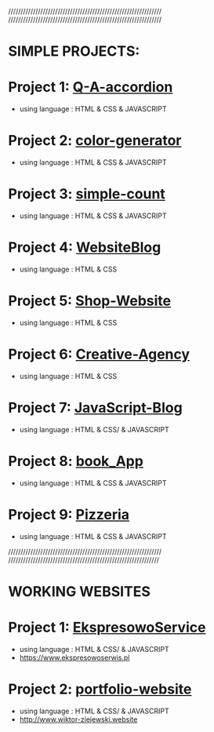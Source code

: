

//////////////////////////////////////////////////////////////
//////////////////////////////////////////////////////////////

# SIMPLE PROJECTS: 


# Project 1:   [Q-A-accordion](https://github.com/Wiktor-prog/Q-A-accordion)
 
  * using language :  HTML & CSS & JAVASCRIPT

# Project 2:   [color-generator](https://github.com/Wiktor-prog/color-generator)
 
  * using language :  HTML & CSS & JAVASCRIPT

# Project 3:   [simple-count](https://github.com/Wiktor-prog/simple-count)
 
  * using language :  HTML & CSS & JAVASCRIPT

# Project 4:  [WebsiteBlog](https://github.com/Wiktor-prog/WebsiteBlog) 

  * using language :  HTML & CSS

# Project 5: [Shop-Website](https://github.com/Wiktor-prog/Shop-Website)

  * using language :  HTML & CSS

# Project 6: [Creative-Agency](https://github.com/Wiktor-prog/Creative-Agency)

  * using language :  HTML & CSS

# Project 7:  [JavaScript-Blog](https://github.com/Wiktor-prog/JavaScript-Blog) 

  * using language :  HTML & CSS/ & JAVASCRIPT

# Project 8: [book_App](https://github.com/Wiktor-prog/book_App)

  * using language :  HTML & CSS & JAVASCRIPT

# Project 9: [Pizzeria](https://github.com/Wiktor-prog/Pizzeria)

  * using language :  HTML & CSS & JAVASCRIPT


//////////////////////////////////////////////////////////////
/////////////////////////////////////////////////////////////


# WORKING WEBSITES

# Project 1:   [EkspresowoService](https://github.com/Wiktor-prog/EkspresowoService)
 
  * using language :  HTML & CSS/ & JAVASCRIPT
  * https://www.ekspresowoserwis.pl

# Project 2:   [portfolio-website](https://github.com/Wiktor-prog/portfolio-website)
 
  * using language :  HTML & CSS/ & JAVASCRIPT
  * http://www.wiktor-ziejewski.website

